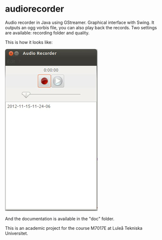 audiorecorder
=============

Audio recorder in Java using GStreamer. Graphical interface with Swing.
It outputs an ogg vorbis file, you can also play back the records. Two settings are available: recording folder and quality.

This is how it looks like:

![Screenshot on Ubuntu/Unity](https://github.com/ClementNotin/audiorecorder/raw/master/doc/screenshot.png)

And the documentation is available in the "doc" folder.

This is an academic project for the course M7017E at Luleå Tekniska Universitet.
